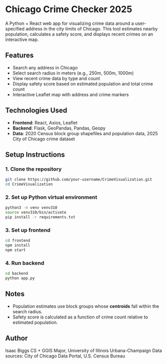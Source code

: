 # Chicago Crime Checker 2025

A Python + React web app for visualizing crime data around a user-specified address in the city limits of Chicago. This tool estimates nearby population, calculates a safety score, and displays recent crimes on an interactive map.

## Features

* Search any address in Chicago
* Select search radius in meters (e.g., 250m, 500m, 1000m)
* View recent crime data by type and count
* Display safety score based on estimated population and total crime count
* Interactive Leaflet map with address and crime markers

## Technologies Used

* **Frontend**: React, Axios, Leaflet
* **Backend**: Flask, GeoPandas, Pandas, Geopy
* **Data**: 2020 Census block group shapefiles and population data, 2025 City of Chicago crime dataset

## Setup Instructions

### 1. Clone the repository

```bash
git clone https://github.com/your-username/CrimeVisualization.git
cd CrimeVisualization
```

### 2. Set up Python virtual environment

```bash
python3 -m venv venv310
source venv310/bin/activate
pip install -r requirements.txt
```

### 3. Set up frontend

```bash
cd frontend
npm install
npm start
```

### 4. Run backend

```bash
cd backend
python app.py
```

## Notes

* Population estimates use block groups whose **centroids** fall within the search radius.
* Safety score is calculated as a function of crime count relative to estimated population.

## Author

Isaac Biggs
CS + GGIS Major, University of Illinois Urbana-Champaign
Data sources: City of Chicago Data Portal, U.S. Census Bureau
